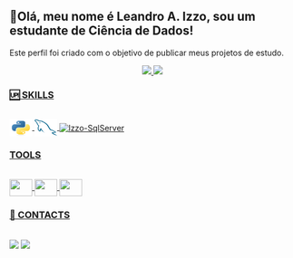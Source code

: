 ## 👋Olá, meu nome é Leandro A. Izzo, sou um estudante de Ciência de Dados!
Este perfil foi criado com o objetivo de publicar meus projetos de estudo.

<div align="center">
  <a href="https://github.com/LeandroIzzo">
  <img height="180em" src="https://github-readme-stats.vercel.app/api?username=LeandroIzzo&show_icons=true&theme=dark&include_all_commits=true&count_private=true"/>
  <img height="180em" src="https://github-readme-stats.vercel.app/api/top-langs/?username=LeandroIzzo&layout=compact&langs_count=7&theme=dracula"/>
</div>

<h3>🆙 SKILLS</h3>
<div style="display: inline_block"><br>

  <img align="center" alt="Izzo-Python" height="30" width="40" src="https://raw.githubusercontent.com/devicons/devicon/master/icons/python/python-original.svg">
  
  <img align="center" alt="Izzo-MySQL" height="30" width="40" src="https://raw.githubusercontent.com/devicons/devicon/master/icons/mysql/mysql-original.svg">
 
  <img align="center" alt="Izzo-SqlServer" height="30" width="40" src="https://cdn.jsdelivr.net/gh/devicons/devicon/icons/microsoftsqlserver/microsoftsqlserver-plain-wordmark.svg">
  
  
</div>

<h3>TOOLS</h3>
<div style="display: inline_block"><br>
    <img align="center" alt="" height="30" width="40" src="https://cdn.jsdelivr.net/gh/devicons/devicon/icons/github/github-original.svg">
    <img align="center" alt="" height="30" width="40" src="https://cdn.jsdelivr.net/gh/devicons/devicon/icons/visualstudio/visualstudio-plain-wordmark.svg">
    <img align="center" alt="" height="30" width="40" src="https://cdn.jsdelivr.net/gh/devicons/devicon/icons/jupyter/jupyter-original-wordmark.svg">

</div>

<h3>📱 CONTACTS</h3>
<div style="display: inline_block"><br>
  <a href = "leandroaizzo18@gmail.com"><img src="https://img.shields.io/badge/-Gmail-%23333?style=for-the-badge&logo=gmail&logoColor=white" target="_blank"></a>
  <a href="https://www.linkedin.com/in/leandro-izzo-053037223/" target="_blank"><img src="https://img.shields.io/badge/-LinkedIn-%230077B5?style=for-the-badge&logo=linkedin&logoColor=white" target="_blank"></a> 

  
</div>


